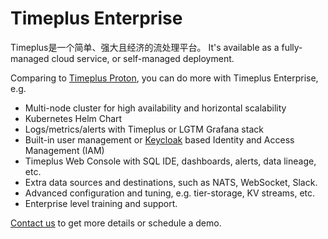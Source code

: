 # Timeplus Enterprise

Timeplus是一个简单、强大且经济的流处理平台。 It's available as a fully-managed cloud service, or self-managed deployment.

Comparing to [Timeplus Proton](proton), you can do more with Timeplus Enterprise, e.g.

- Multi-node cluster for high availability and horizontal scalability
- Kubernetes Helm Chart
- Logs/metrics/alerts with Timeplus or LGTM Grafana stack
- Built-in user management or [Keycloak](https://www.keycloak.org/) based Identity and Access Management (IAM)
- Timeplus Web Console with SQL IDE, dashboards, alerts, data lineage, etc.
- Extra data sources and destinations, such as NATS, WebSocket, Slack.
- Advanced configuration and tuning, e.g. tier-storage, KV streams, etc.
- Enterprise level training and support.

[Contact us](mailto:info@timeplus.com) to get more details or schedule a demo.
